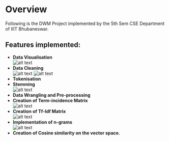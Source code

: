# Overview
Following is the DWM Project implemented by the 5th Sem CSE Department of IIIT Bhubaneswar.

## Features implemented:

* **Data Visualisation**\
![alt text](https://github.com/hinduBale/TextAnalysisBasics/blob/master/data_vis.PNG)
* **Data Cleaning**\
![alt text](https://github.com/hinduBale/TextAnalysisBasics/blob/master/Snippets/spam1.PNG)
![alt text](https://github.com/hinduBale/TextAnalysisBasics/blob/master/Snippets/spam2.PNG)
* **Tokenisation** 
* **Stemming**\
![alt text](https://github.com/hinduBale/TextAnalysisBasics/blob/master/Snippets/stopWords.PNG)
* **Data Wrangling and Pre-processing** 
* **Creation of Term-incidence Matrix**\
![alt text](https://github.com/hinduBale/TextAnalysisBasics/blob/master/Snippets/termIncidenceMatrix.PNG)
* **Creation of Tf-Idf Matrix**\
![alt text](https://github.com/hinduBale/TextAnalysisBasics/blob/master/Snippets/tf-idfMatrix2.PNG)
* **Implementation of n-grams**\
![alt text](https://github.com/hinduBale/TextAnalysisBasics/blob/master/Snippets/bi_gramMatrix.PNG)
* **Creation of Cosine similarity on the vector space.** 
